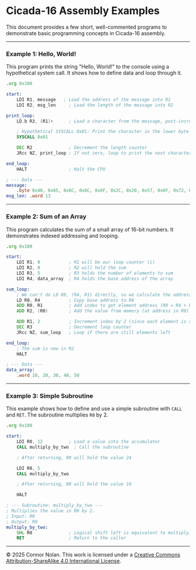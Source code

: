 # Cicada-16 Assembly Examples

This document provides a few short, well-commented programs to demonstrate basic programming concepts in Cicada-16 assembly.

---

### Example 1: Hello, World!

This program prints the string "Hello, World!" to the console using a hypothetical system call. It shows how to define data and loop through it.

```asm
.org 0x100

start:
    LDI R1, message   ; Load the address of the message into R1
    LDI R2, msg_len     ; Load the length of the message into R2

print_loop:
    LD.b R3, (R1)+      ; Load a character from the message, post-increment address

    ; Hypothetical SYSCALL 0x01: Print the character in the lower byte of R3
    SYSCALL 0x01

    DEC R2              ; Decrement the length counter
    JRcc NZ, print_loop ; If not zero, loop to print the next character

end_loop:
    HALT                ; Halt the CPU

; --- Data ---
message:
    .byte 0x48, 0x65, 0x6C, 0x6C, 0x6F, 0x2C, 0x20, 0x57, 0x6F, 0x72, 0x6C, 0x64, 0x21 ; "Hello, World!"
msg_len: .word 13
```

---

### Example 2: Sum of an Array

This program calculates the sum of a small array of 16-bit numbers. It demonstrates indexed addressing and looping.

```asm
.org 0x100

start:
    LDI R1, 0           ; R1 will be our loop counter (i)
    LDI R2, 0           ; R2 will hold the sum
    LDI R3, 5           ; R3 holds the number of elements to sum
    LDI R4, data_array  ; R4 holds the base address of the array

sum_loop:
    ; We can't do LD R0, (R4, R1) directly, so we calculate the address
    LD R0, R4           ; Copy base address to R0
    ADD R0, R1          ; Add index to get element address (R0 = R4 + R1)
    ADD R2, (R0)        ; Add the value from memory (at address in R0) to the sum in R2

    ADD R1, 2           ; Increment index by 2 (since each element is a 16-bit word)
    DEC R3              ; Decrement loop counter
    JRcc NZ, sum_loop   ; Loop if there are still elements left

end_loop:
    ; The sum is now in R2
    HALT

; --- Data ---
data_array:
    .word 10, 20, 30, 40, 50
```

---

### Example 3: Simple Subroutine

This example shows how to define and use a simple subroutine with `CALL` and `RET`. The subroutine multiplies `R0` by 2.

```asm
.org 0x100

start:
    LDI R0, 12          ; Load a value into the accumulator
    CALL multiply_by_two  ; Call the subroutine

    ; After returning, R0 will hold the value 24

    LDI R0, 5
    CALL multiply_by_two

    ; After returning, R0 will hold the value 10

    HALT

; --- Subroutine: multiply_by_two ---
; Multiplies the value in R0 by 2.
; Input: R0
; Output: R0
multiply_by_two:
    SHL R0              ; Logical shift left is equivalent to multiplying by 2
    RET                 ; Return to the caller
```

---

© 2025 Connor Nolan. This work is licensed under a
[Creative Commons Attribution-ShareAlike 4.0 International License](http://creativecommons.org/licenses/by-sa/4.0/).
